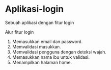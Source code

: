 # Aplikasi-login
Sebuah aplikasi dengan fitur login

Alur fitur login
1. Memasukkan email dan password.
2. Memvalidasi masukkan.
3. Memvalidasi pengguna dengan deteksi wajah.
4. Memasukkan nama ibu untuk validasi.
5. Menampilkan halaman home.
